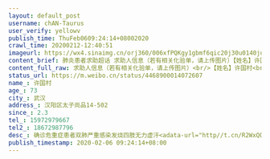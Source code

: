 ```yaml
---
layout: default_post
username: chAN-Taurus
user_verify: yellowv
publish_time: ThuFeb0609:24:14+08002020
crawl_time: 20200212-12:40:51
imageurl: https://wx4.sinaimg.cn/orj360/006xfPQKgy1gbmf6qic20j30u0140ju2.jpg,https://wx4.sinaimg.cn/orj360/006xfPQKgy1gbmf6qy7mtj30om1hc77k.jpg,https://wx3.sinaimg.cn/orj360/006xfPQKgy1gbmf6rfu6bj30om1hcjv0.jpg,https://wx3.sinaimg.cn/orj360/006xfPQKgy1gbmf6rz78tj31hc0omadr.jpg,https://wx3.sinaimg.cn/orj360/006xfPQKgy1gbmf6sa56jj31hc0ommzb.jpg,https://wx1.sinaimg.cn/orj360/006xfPQKgy1gbmf6sq5tbj31hc0omdjf.jpg
content_brief: 肺炎患者求助超话 求助人信息（若有相关化验单，请上传图片）【姓名】许国村【年龄】73【所在城市】武汉【所在小区、社区】汉阳区太子尚品14-502【患病时间】2.3【联系方式】15972979667【其他紧急联系人】18672987796【病情描述】确诊危重症患者 双肺严重感染 发烧 四肢无力 虚汗  ...全文
content_full_raw: 求助人信息（若有相关化验单，请上传图片）<br/>【姓名】许国村<br/>【年龄】73<br/>【所在城市】武汉<br/>【所在小区、社区】汉阳区太子尚品14-502<br/>【患病时间】2.3<br/>【联系方式】15972979667<br/>【其他紧急联系人】18672987796<br/>【病情描述】确诊危重症患者双肺严重感染发烧四肢无力虚汗<adata-url="http://t.cn/R2WxQOQ"href="http://weibo.com/p/1001018008642010000000000"data-hide=""><spanclass='url-icon'><imgstyle='width:1rem;height:1rem'src='https://h5.sinaimg.cn/upload/2015/09/25/3/timeline_card_small_location_default.png'></span><spanclass="surl-text">武汉</span></a>
status_url: https://m.weibo.cn/status/4468900014072607
name_: 许国村
age_: 73
city_: 武汉
address_: 汉阳区太子尚品14-502
since_: 2.3
tel_: 15972979667
tel2_: 18672987796
desc_: 确诊危重症患者双肺严重感染发烧四肢无力虚汗<adata-url="http//t.cn/R2WxQOQ"href="http//weibo.com/p/1001018008642010000000000"data-hide=""><spanclass='url-icon'><imgstyle='width1rem;height1rem'src='https//h5.sinaimg.cn/upload/2015/09/25/3/timeline_card_small_location_default.png'></span><spanclass="surl-text">武汉</span></a>
publish_timestamp: 2020-02-06 09:24:14+08:00
---
```

